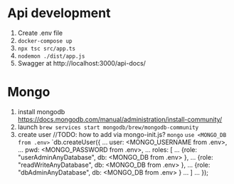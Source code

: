 # Api development
1. Create .env file
2. `docker-compose up`
3. `npx tsc src/app.ts`
4. `nodemon ./dist/app.js`
5. Swagger at http://localhost:3000/api-docs/

# Mongo
1. install mongodb
https://docs.mongodb.com/manual/administration/install-community/
2. launch
`brew services start mongodb/brew/mongodb-community`
3. create user
//TODO: how to add via mongo-init.js?
`mongo`
`use <MONGO_DB from .env>`
`db.createUser({
...   user: <MONGO_USERNAME from .env>,
...   pwd: <MONGO_PASSWORD from .env>,
...   roles: [
...   {role: "userAdminAnyDatabase", db: <MONGO_DB from .env> },
...   {role: "readWriteAnyDatabase", db: <MONGO_DB from .env> },
...   {role: "dbAdminAnyDatabase", db: <MONGO_DB from .env> }
...   ]
...   });
